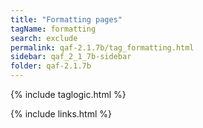 ```yaml
---
title: "Formatting pages"
tagName: formatting
search: exclude
permalink: qaf-2.1.7b/tag_formatting.html
sidebar: qaf_2_1_7b-sidebar
folder: qaf-2.1.7b
---
```

{% include taglogic.html %}

{% include links.html %}
